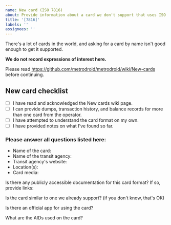```yaml
---
name: New card (ISO 7816)
about: Provide information about a card we don't support that uses ISO 7816, EMV, JCOP, or NFC-A.
title: '[7816]'
labels: ''
assignees: ''
---
```


There's a lot of cards in the world, and asking for a card by name isn't good enough to get it supported.

**We do not record expressions of interest here.**

Please read https://github.com/metrodroid/metrodroid/wiki/New-cards before continuing.

## New card checklist

- [ ] I have read and acknowledged the New cards wiki page.
- [ ] I can provide dumps, transaction history, and balance records for more than one card from the operator.
- [ ] I have attempted to understand the card format on my own.
- [ ] I have provided notes on what I've found so far.

### Please answer all questions listed here:

- Name of the card:
- Name of the transit agency:
- Transit agency's website:
- Location(s):
- Card media:

Is there any publicly accessible documentation for this card format?  If so, provide links:

Is the card similar to one we already support? (if you don't know, that's OK)

Is there an official app for using the card?

What are the AIDs used on the card?
